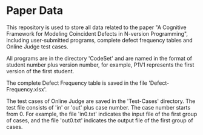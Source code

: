 # Paper Data
This repository is used to store all data related to the paper "A Cognitive Framework for Modeling Coincident Defects in N-version Programming", including user-submitted programs, complete defect frequency tables and Online Judge test cases.

All programs are in the directory 'CodeSet' and are named in the format of student number plus version number, for example, P1V1 represents the first version of the first student.

The complete Defect Frequency table is saved in the file 'Defect-Frequency.xlsx'.

The test cases of Online Judge are saved in the 'Test-Cases' directory. The test file consists of 'in' or 'out' plus case number. The case number starts from 0. For example, the file 'in0.txt' indicates the input file of the first group of cases, and the file 'out0.txt' indicates the output file of the first group of cases.
